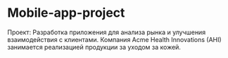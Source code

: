 # Mobile-app-project
Проект: Разработка приложения для анализа рынка и улучшения взаимодействия с клиентами. Компания Acme Health Innovations (AHI) занимается реализацией продукции за уходом за кожей. 
